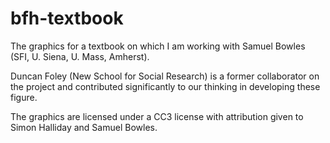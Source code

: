 # bfh-textbook
The graphics for a textbook on which I am working with Samuel Bowles (SFI, U. Siena, U. Mass, Amherst).  

Duncan Foley (New School for Social Research) is a former collaborator on the project and contributed significantly to our thinking in developing these figure.

The graphics are licensed under a CC3 license with attribution given to Simon Halliday and Samuel Bowles. 
